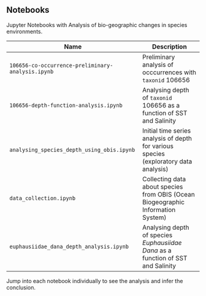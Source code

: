 ## Notebooks

Jupyter Notebooks with Analysis of bio-geographic changes in species environments.

Name | Description
-----|------------
`106656-co-occurrence-preliminary-analysis.ipynb`|Preliminary analysis of occcurrences with `taxonid` 106656
`106656-depth-function-analysis.ipynb`|Analysing depth of `taxonid` 106656 as a function of SST and Salinity
`analysing_species_depth_using_obis.ipynb`|Initial time series analysis of depth for various species (exploratory data analysis)
`data_collection.ipynb`| Collecting data about species from OBIS (Ocean Biogeographic Information System)
`euphausiidae_dana_depth_analysis.ipynb`|Analysing depth of species *Euphausiidae Dana* as a function of SST and Salinity

Jump into each notebook individually to see the analysis and infer the conclusion.